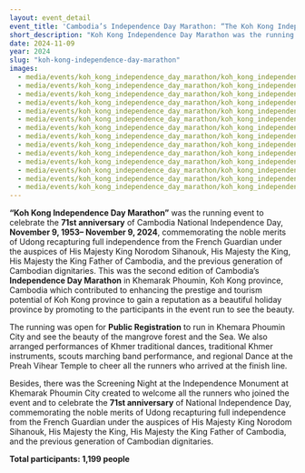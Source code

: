 ```yaml
---
layout: event_detail 
event_title: 'Cambodia’s Independence Day Marathon: “The Koh Kong Independence Day Marathon”'
short_description: "Koh Kong Independence Day Marathon was the running event to celebrate the 71st anniversary of Cambodia National Independence Day..."
date: 2024-11-09
year: 2024
slug: "koh-kong-independence-day-marathon"
images:
  - media/events/koh_kong_independence_day_marathon/koh_kong_independence_day_marathon1.jpg
  - media/events/koh_kong_independence_day_marathon/koh_kong_independence_day_marathon2.jpg
  - media/events/koh_kong_independence_day_marathon/koh_kong_independence_day_marathon3.jpg
  - media/events/koh_kong_independence_day_marathon/koh_kong_independence_day_marathon4.jpg
  - media/events/koh_kong_independence_day_marathon/koh_kong_independence_day_marathon5.jpg
  - media/events/koh_kong_independence_day_marathon/koh_kong_independence_day_marathon6.jpg
  - media/events/koh_kong_independence_day_marathon/koh_kong_independence_day_marathon7.jpg
  - media/events/koh_kong_independence_day_marathon/koh_kong_independence_day_marathon8.jpg
  - media/events/koh_kong_independence_day_marathon/koh_kong_independence_day_marathon9.jpg
  - media/events/koh_kong_independence_day_marathon/koh_kong_independence_day_marathon10.jpg
  - media/events/koh_kong_independence_day_marathon/koh_kong_independence_day_marathon11.jpg
  - media/events/koh_kong_independence_day_marathon/koh_kong_independence_day_marathon12.jpg
  - media/events/koh_kong_independence_day_marathon/koh_kong_independence_day_marathon13.jpg
  - media/events/koh_kong_independence_day_marathon/koh_kong_independence_day_marathon14.jpg
---
```

**“Koh Kong Independence Day Marathon”** was the running event to celebrate the **71st anniversary** of Cambodia National Independence Day, **November 9, 1953– November 9, 2024**, commemorating the noble merits of Udong recapturing full independence from the French Guardian under the auspices of His Majesty King Norodom Sihanouk, His Majesty the King, His Majesty the King Father of Cambodia, and the previous generation of Cambodian dignitaries. This was the second edition of Cambodia’s **Independence Day Marathon** in Khemarak Phoumin, Koh Kong province, Cambodia which contributed to enhancing the prestige and tourism potential of Koh Kong province to gain a reputation as a beautiful holiday province by promoting to the participants in the event run to see the beauty.

The running was open for **Public Registration** to run in Khemara Phoumin City and see the beauty of the mangrove forest and the Sea. We also arranged performances of Khmer traditional dances, traditional Khmer instruments, scouts marching band performance, and regional Dance at the Preah Vihear Temple to cheer all the runners who arrived at the finish line. 

Besides, there was the Screening Night at the Independence Monument at Khemarak Phoumin City created to welcome all the runners who joined the event and to celebrate the **71st anniversary** of National Independence Day, commemorating the noble merits of Udong recapturing full independence from the French Guardian under the auspices of His Majesty King Norodom Sihanouk, His Majesty the King, His Majesty the King Father of Cambodia, and the previous generation of Cambodian dignitaries. 

**Total participants: 1,199 people**
